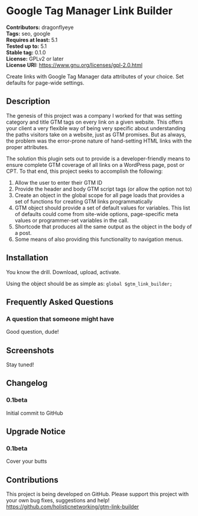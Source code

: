 # Google Tag Manager Link Builder #
**Contributors:** dragonflyeye  
**Tags:** seo, google  
**Requires at least:** 5.1  
**Tested up to:** 5.1  
**Stable tag:** 0.1.0  
**License:** GPLv2 or later  
**License URI:** https://www.gnu.org/licenses/gpl-2.0.html  

Create links with Google Tag Manager data attributes of your choice. Set defaults for page-wide settings.

## Description ##

The genesis of this project was a company I worked for that was setting category and title GTM tags on every link on a given
website. This offers your client a very flexible way of being very specific about understanding the paths visitors take on
a website, just as GTM promises. But as always, the problem was the error-prone nature of hand-setting HTML links with the
proper attributes.

The solution this plugin sets out to provide is a developer-friendly means to ensure complete GTM coverage of all links on a
WordPress page, post or CPT. To that end, this project seeks to accomplish the following:
1. Allow the user to enter their GTM ID
1. Provide the header and body GTM script tags (or allow the option not to)
1. Create an object in the global scope for all page loads that provides a set of functions for creating GTM links
programmatically
1. GTM object should provide a set of default values for variables. This list of defaults could come from site-wide
options, page-specific meta values or programmer-set variables in the call.
1. Shortcode that produces all the same output as the object in the body of a post.
1. Some means of also providing this functionality to navigation menus.

## Installation ##

You know the drill. Download, upload, activate.

Using the object should be as simple as:
`global $gtm_link_builder;`

## Frequently Asked Questions ##

### A question that someone might have ###

Good question, dude!

## Screenshots ##

Stay tuned!

## Changelog ##

### 0.1beta ###
Initial commit to GitHub

## Upgrade Notice ##

### 0.1beta ###
Cover your butts

## Contributions ##

This project is being developed on GitHub. Please support this project with your own bug fixes, suggestions and help!
https://github.com/holisticnetworking/gtm-link-builder
